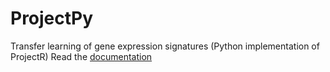 # ProjectPy
Transfer learning of gene expression signatures (Python implementation of ProjectR)
Read the [documentation](https://projectpy.readthedocs.io/en/latest/contents.html#)
